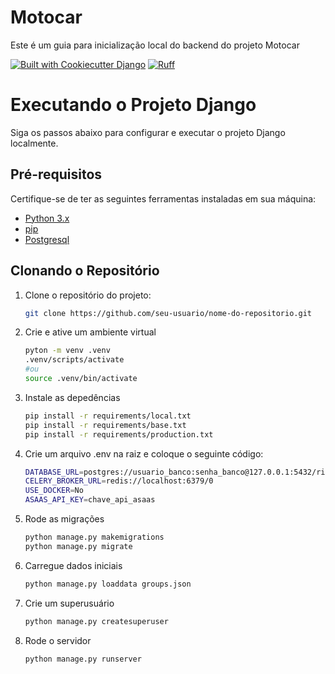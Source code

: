 # Motocar

Este é um guia para inicialização local do backend do projeto Motocar

[![Built with Cookiecutter Django](https://img.shields.io/badge/built%20with-Cookiecutter%20Django-ff69b4.svg?logo=cookiecutter)](https://github.com/cookiecutter/cookiecutter-django/)
[![Ruff](https://img.shields.io/endpoint?url=https://raw.githubusercontent.com/astral-sh/ruff/main/assets/badge/v2.json)](https://github.com/astral-sh/ruff)

# Executando o Projeto Django

Siga os passos abaixo para configurar e executar o projeto Django localmente.

## Pré-requisitos

Certifique-se de ter as seguintes ferramentas instaladas em sua máquina:

- [Python 3.x](https://www.python.org/)
- [pip](https://pip.pypa.io/en/stable/)
- [Postgresql](https://www.postgresql.org/) 

## Clonando o Repositório

1. Clone o repositório do projeto:
   ```bash
   git clone https://github.com/seu-usuario/nome-do-repositorio.git

2. Crie e ative um ambiente virtual
   ```bash
   pyton -m venv .venv
   .venv/scripts/activate
   #ou
   source .venv/bin/activate

3. Instale as depedências
   ```bash
   pip install -r requirements/local.txt
   pip install -r requirements/base.txt
   pip install -r requirements/production.txt

4. Crie um arquivo .env na raiz e coloque o seguinte código:
   ```bash
   DATABASE_URL=postgres://usuario_banco:senha_banco@127.0.0.1:5432/ride_app
   CELERY_BROKER_URL=redis://localhost:6379/0
   USE_DOCKER=No
   ASAAS_API_KEY=chave_api_asaas

5. Rode as migrações
   ```bash
   python manage.py makemigrations
   python manage.py migrate

6. Carregue dados iniciais
   ```bash
   python manage.py loaddata groups.json

7. Crie um superusuário
   ```bash
   python manage.py createsuperuser

8. Rode o servidor
   ```bash
   python manage.py runserver
